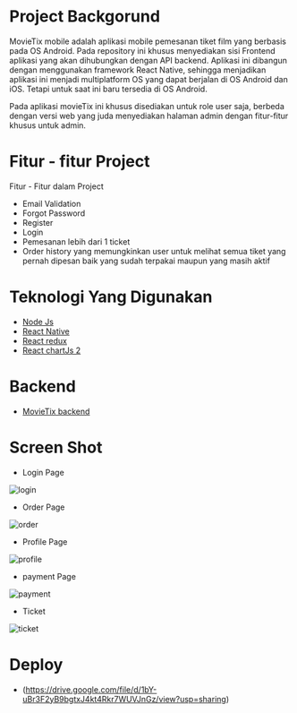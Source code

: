 # Project Backgorund

MovieTix mobile adalah aplikasi mobile pemesanan tiket film yang berbasis pada OS Android. Pada repository ini khusus menyediakan sisi Frontend aplikasi yang akan dihubungkan 
dengan API backend. Aplikasi ini dibangun dengan menggunakan framework React Native, sehingga menjadikan aplikasi ini menjadi multiplatform OS yang dapat berjalan di OS Android dan 
iOS. Tetapi untuk saat ini baru tersedia di OS Android.

Pada aplikasi movieTix ini khusus disediakan untuk role user saja, berbeda dengan versi web yang juda menyediakan halaman admin dengan fitur-fitur khusus untuk admin.


# Fitur - fitur Project

Fitur - Fitur dalam Project

- Email Validation
- Forgot Password
- Register
- Login
- Pemesanan lebih dari 1 ticket
- Order history yang memungkinkan user untuk melihat semua tiket yang pernah dipesan baik yang sudah terpakai maupun yang masih aktif


# Teknologi Yang Digunakan

- [Node Js](https://nodejs.org/en/docs/)
- [React Native](https://reactnative.dev/docs/getting-started)
- [React redux](https://react-redux.js.org/)
- [React chartJs 2](https://www.npmjs.com/package/react-chartjs-2)



# Backend

- [MovieTix backend](https://github.com/LepakBoy/movieTIx)


# Screen Shot

- Login Page

![login](https://user-images.githubusercontent.com/42567590/147201091-b6227440-d327-4185-b318-c849165eba5f.PNG)

- Order Page

![order](https://user-images.githubusercontent.com/42567590/147200770-635fd4c8-d8b4-4b92-8bfa-723994089662.PNG)

- Profile Page

![profile](https://user-images.githubusercontent.com/42567590/147200789-a49c1b7e-09dc-469d-b4e1-054e8ffe0d79.PNG)

- payment Page

![payment](https://user-images.githubusercontent.com/42567590/147200782-4559d87e-c4a5-4f33-be58-58be54640ea9.PNG)

- Ticket

![ticket](https://user-images.githubusercontent.com/42567590/147200792-135a0e3d-65d9-4e2d-82ba-c1b076c1d403.PNG)


# Deploy

- (https://drive.google.com/file/d/1bY-uBr3F2yB9bgtxJ4kt4Rkr7WUVJnGz/view?usp=sharing)
